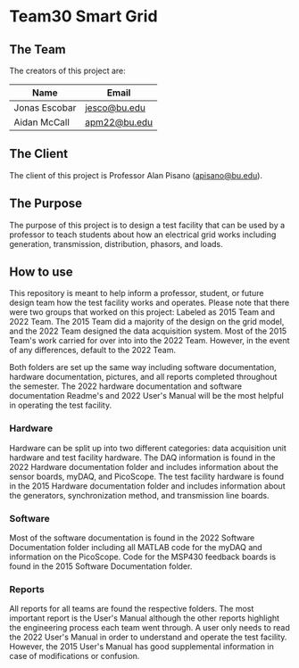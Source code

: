 # Team30 Smart Grid

## The Team

The creators of this project are:

| Name  | Email |
| ------------- | ------------- |
| Jonas Escobar  | jesco@bu.edu  |
| Aidan McCall  | apm22@bu.edu  |

## The Client

The client of this project is Professor Alan Pisano (apisano@bu.edu). 

## The Purpose

The purpose of this project is to design a test facility that can be used by a professor to teach students about how an electrical grid works including generation, transmission, distribution, phasors, and loads. 

## How to use

This repository is meant to help inform a professor, student, or future design team how the test facility works and operates. Please note that there were two groups that worked on this project: Labeled as 2015 Team and 2022 Team. The 2015 Team did a majority of the design on the grid model, and the 2022 Team designed the data acquisition system. Most of the 2015 Team's work carried for over into into the 2022 Team. However, in the event of any differences, default to the 2022 Team. 

Both folders are set up the same way including software documentation, hardware documentation, pictures, and all reports completed throughout the semester. The 2022 hardware documentation and software documentation Readme's and 2022 User's Manual will be the most helpful in operating the test facility. 

### Hardware

Hardware can be split up into two different categories: data acquisition unit hardware and test facility hardware. The DAQ information is found in the 2022 Hardware documentation folder and includes information about the sensor boards, myDAQ, and PicoScope. The test facility hardware is found in the 2015 Hardware documentation folder and includes information about the generators, synchronization method, and transmission line boards. 

### Software

Most of the software documentation is found in the 2022 Software Documentation folder including all MATLAB code for the myDAQ and information on the PicoScope. Code for the MSP430 feedback boards is found in the 2015 Software Documentation folder.

### Reports

All reports for all teams are found the respective folders. The most important report is the User's Manual although the other reports highlight the engineering process each team went through. A user only needs to read the 2022 User's Manual in order to understand and operate the test facility. However, the 2015 User's Manual has good supplemental information in case of modifications or confusion. 

